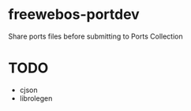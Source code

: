 freewebos-portdev
=================

Share ports files before submitting to Ports Collection

# TODO
+ cjson
+ librolegen
